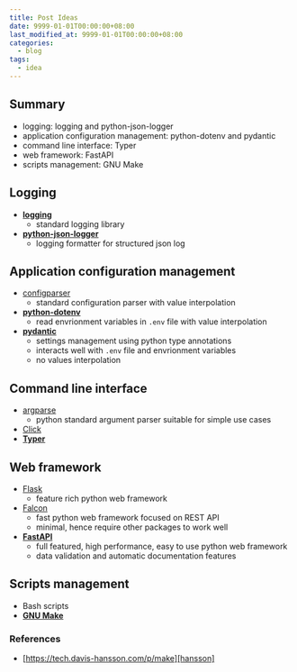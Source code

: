 ```yaml
---
title: Post Ideas
date: 9999-01-01T00:00:00+08:00
last_modified_at: 9999-01-01T00:00:00+08:00
categories:
  - blog
tags:
  - idea
---
```


## Summary

- logging: logging and python-json-logger
- application configuration management: python-dotenv and pydantic
- command line interface: Typer
- web framework: FastAPI
- scripts management: GNU Make

## Logging

- [**logging**][logging]
  - standard logging library
- [**python-json-logger**][python-json-logger]
  - logging formatter for structured json log

## Application configuration management

- [configparser][configparser]
  - standard configuration parser with value interpolation
- [**python-dotenv**][dotenv]
  - read envrionment variables in `.env` file with value interpolation
- [**pydantic**][pydantic]
  - settings management using python type annotations
  - interacts well with `.env` file and envrionment variables
  - no values interpolation

## Command line interface

- [argparse][argparse]
  - python standard argument parser suitable for simple use cases
- [Click][click]
- [**Typer**][typer]

## Web framework

- [Flask][flask]
  - feature rich python web framework
- [Falcon][falcon]
  - fast python web framework focused on REST API
  - minimal, hence require other packages to work well
- [**FastAPI**][fastapi]
  - full featured, high performance, easy to use python web framework
  - data validation and automatic documentation features

## Scripts management

- Bash scripts
- [**GNU Make**][make]

### References

- [https://tech.davis-hansson.com/p/make][hansson]

[logging]: https://docs.python.org/3/library/logging.html
[python-json-logger]: https://github.com/madzak/python-json-logger
[configparser]: https://docs.python.org/3/library/configparser.html
[dotenv]: https://github.com/theskumar/python-dotenv
[pydantic]: https://pydantic-docs.helpmanual.io/usage/settings
[argparse]: https://docs.python.org/3/library/argparse.html
[click]: https://click.palletsprojects.com/en/7.x
[typer]: https://typer.tiangolo.com
[flask]: https://flask.palletsprojects.com/en/1.1.x
[falcon]: https://falconframework.org
[fastapi]: https://fastapi.tiangolo.com
[make]: https://www.gnu.org/software/make
[hansson]: https://tech.davis-hansson.com/p/make
